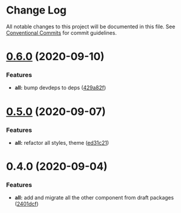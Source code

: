 # Change Log

All notable changes to this project will be documented in this file.
See [Conventional Commits](https://conventionalcommits.org) for commit guidelines.

# [0.6.0](https://github.com/sondh0127/retail-ui/compare/@retail-ui/pagination@0.5.0...@retail-ui/pagination@0.6.0) (2020-09-10)

### Features

- **all:** bump devdeps to deps ([429a82f](https://github.com/sondh0127/retail-ui/commit/429a82f613c307ff079f78fe15ab9e271620ecdf))

# [0.5.0](https://github.com/sondh0127/retail-ui/compare/@retail-ui/pagination@0.4.0...@retail-ui/pagination@0.5.0) (2020-09-07)

### Features

- **all:** refactor all styles, theme ([ed31c21](https://github.com/sondh0127/retail-ui/commit/ed31c219cd925c3f8340066f504f2527a9e911bf))

# 0.4.0 (2020-09-04)

### Features

- **all:** add and migrate all the other component from draft packages ([2401dcf](https://github.com/sondh0127/retail-ui/commit/2401dcffeed92aa322be2944d4cfa9b8002e6e53))
